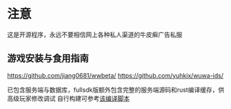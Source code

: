# 注意
这是开源程序，永远不要相信网上各种私人渠道的牛皮癣广告私服

## 游戏安装与食用指南
https://github.com/jiang0681/wwbeta/
https://github.com/yuhkix/wuwa-ids/

已包含服务端与数据库，fullsdk版额外包含完整的服务端源码和rust编译缓存，供高级玩家修改调试
自行构建可参考[该编译脚本](https://github.com/nyfair/wicked-waifus-buildbot/blob/master/.github/workflows/ww.yml)